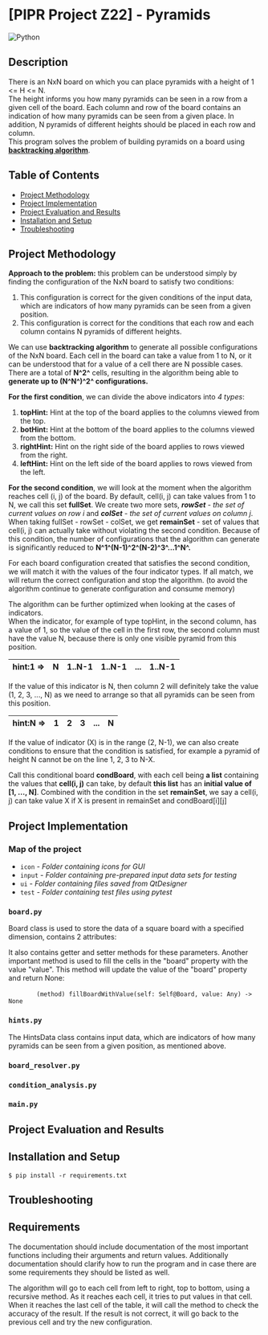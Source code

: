 # [PIPR Project Z22] - Pyramids
![Python](https://img.shields.io/badge/python-v3.10-blue.svg)
## Description
There is an NxN board on which you can place pyramids with a height of 1 <= H <= N.\
The height informs you how many pyramids can be seen in a row from a given cell of the board. Each column and row of the board contains an indication of how many pyramids can be seen from a given place. In addition, N pyramids of different heights should be placed in each row and column.\
This program solves the problem of building pyramids on a board using [**backtracking algorithm**](https://en.wikipedia.org/wiki/Backtracking).
## Table of Contents
+ [Project Methodology](#project-methodology)
+ [Project Implementation](#project-implementation)
+ [Project Evaluation and Results](#project-evaluation-and-results)
+ [Installation and Setup](#installation-and-setup)
+ [Troubleshooting](#troubleshooting)

## Project Methodology
**Approach to the problem:** this problem can be understood simply by finding the configuration of the NxN board to satisfy two conditions:
1. This configuration is correct for the given conditions of the input data, which are indicators of how many pyramids can be seen from a given position.
2. This configuration is correct for the conditions that each row and each column contains N pyramids of different heights.

We can use **backtracking algorithm** to generate all possible configurations of the NxN board. Each cell in the board can take a value from 1 to N, or it can be understood that for a value of a cell there are N possible cases. There are a total of **N^2^** cells, resulting in the algorithm being able to **generate up to (N^N^)^2^ configurations.**

**For the first condition**, we can divide the above indicators into *4 types*:
1. **topHint:** Hint at the top of the board applies to the columns viewed from the top.
2. **botHint:** Hint at the bottom of the board applies to the columns viewed from the bottom.
3. **rightHint:** Hint on the right side of the board applies to rows viewed from the right.
4. **leftHint:** Hint on the left side of the board applies to rows viewed from the left.

**For the second condition**, we will look at the moment when the algorithm reaches cell (i, j) of the board. By default, cell(i, j) can take values from 1 to N, we call this set **fullSet**. We create two more sets, ***rowSet** - the set of current values on row i* and ***colSet** - the set of current values on column j*. When taking fullSet - rowSet - colSet, we get **remainSet** - set of values that cell(i, j) can actually take without violating the second condition. Because of this condition, the number of configurations that the algorithm can generate is significantly reduced to **N^1^(N-1)^2^(N-2)^3^...1^N^.**

For each board configuration created that satisfies the second condition, we will match it with the values of the four indicator types. If all match, we will return the correct configuration and stop the algorithm. (to avoid the algorithm continue to generate configuration and consume memory)

The algorithm can be further optimized when looking at the cases of indicators.\
When the indicator, for example of type topHint, in the second column, has a value of 1, so the value of the cell in the first row, the second column must have the value N, because there is only one visible pyramid from this position.

| hint:1 => | N | 1..N-1 | 1..N-1 | ... | 1..N-1 |
|-----------|---|--------|--------|-----|--------|

If the value of this indicator is N, then column 2 will definitely take the value (1, 2, 3, ..., N) as we need to arrange so that all pyramids can be seen from this position.

| hint:N => | 1 | 2 | 3 | ... | N |
|-----------|---|---|---|-----|---|

If the value of indicator (X) is in the range (2, N-1), we can also create conditions to ensure that the condition is satisfied, for example a pyramid of height N cannot be on the line 1, 2, 3 to N-X.

Call this conditional board **condBoard**, with each cell being **a list** containing the values that **cell(i, j)** can take, by default **this list** has an **initial value of [1, ..., N]**. Combined with the condition in the set **remainSet**, we say a cell(i, j) can take value X if X is present in remainSet and condBoard[i][j]
	
## Project Implementation
### Map of the project
+ `icon` - *Folder containing icons for GUI*
+ `input` - *Folder containing pre-prepared input data sets for testing*
+ `ui` - *Folder containing files saved from QtDesigner*
+ `test` - *Folder containing test files using pytest*
### `board.py`
Board class is used to store the data of a square board with a specified dimension, contains 2 attributes:

It also contains getter and setter methods for these parameters. Another important method is used to fill the cells in the "board" property with the value "value". This method will update the value of the "board" property and return None:

&emsp;&emsp;&emsp;&emsp;`(method) fillBoardWithValue(self: Self@Board, value: Any) -> None`

### `hints.py`
The HintsData class contains input data, which are indicators of how many pyramids can be seen from a given position, as mentioned above.




### `board_resolver.py`
### `condition_analysis.py`
### `main.py`

## Project Evaluation and Results
## Installation and Setup
`$ pip install -r requirements.txt`
## Troubleshooting
## Requirements
The documentation should include documentation of the most important functions including their arguments and return values. Additionally documentation should clarify how to run the program and in case there are some requirements they should be listed as well.

The algorithm will go to each cell from left to right, top to bottom, using a recursive method. As it reaches each cell, it tries to put values in that cell. When it reaches the last cell of the table, it will call the method to check the accuracy of the result. If the result is not correct, it will go back to the previous cell and try the new configuration.